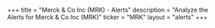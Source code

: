 +++
title = "Merck & Co Inc (MRK) - Alerts"
description = "Analyze the Alerts for Merck & Co Inc (MRK)"
ticker = "MRK"
layout = "alerts"
+++

